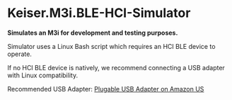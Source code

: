 # Keiser.M3i.BLE-HCI-Simulator
**Simulates an M3i for development and testing purposes.**

Simulator uses a Linux Bash script which requires an HCI BLE device to operate.

If no HCI BLE device is natively, we recommend connecting a USB adapter with Linux compatibility.

Recommended USB Adapter: [Plugable USB Adapter on Amazon US](http://www.amazon.com/gp/product/B009ZIILLI)
